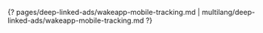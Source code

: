 {? pages/deep-linked-ads/wakeapp-mobile-tracking.md | multilang/deep-linked-ads/wakeapp-mobile-tracking.md ?}
